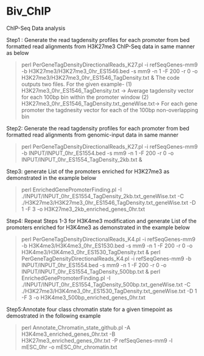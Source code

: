# Biv_ChIP

ChIP-Seq Data analysis 

Step1 : Generate the read tagdensity profiles for each promoter from bed formatted read alignments from H3K27me3 ChIP-Seq data in same manner as below
>perl PerGeneTagDensityDirectionalReads_K27.pl -i refSeqGenes-mm9 -b H3K27me3/H3K27me3_0hr_ES1546.bed -s mm9 -n 1 -F 200 -r 0 -o H3K27me3/H3K27me3_0hr_ES1546_TagDensity.txt &
The code outputs two files. For the given example-
(1) H3K27me3_0hr_ES1546_TagDensity.txt -> Average tagdensity vector for each 100bp bin within the promoter window
(2) H3K27me3_0hr_ES1546_TagDensity.txt_geneWise.txt-> For each gene promoter the tagdnesity vector for each of the 100bp non-overlapping bin 

Step2: Generate the read tagdensity profiles for each promoter from bed formatted read alignments from genomic-input data in same manner
>perl PerGeneTagDensityDirectionalReads_K27.pl -i refSeqGenes-mm9 -b INPUT/INPUT_0hr_ES1554.bed -s mm9 -n 1 -F 200 -r 0 -o INPUT/INPUT_0hr_ES1554_TagDensity_2kb.txt &

Step3: generate List of the promoters enriched for H3K27me3 as demonstrated in the example below 
>perl EnrichedGenePromoterFinding.pl -I ./INPUT/INPUT_0hr_ES1554_TagDensity_2kb.txt_geneWise.txt -C ./H3K27me3/H3K27me3_0hr_ES1546_TagDensity.txt_geneWise.txt -D 1 -F 3 -o H3K27me3_2kb_enriched_genes_0hr.txt

Step4: Repeat Steps 1-3 for H3K4me3 modification and generate List of the promoters enriched for H3K4me3 as demonstrated in the example below 
>perl PerGeneTagDensityDirectionalReads_K4.pl -i refSeqGenes-mm9 -b H3K4me3/H3K4me3_0hr_ES1530.bed -s mm9 -n 1 -F 200 -r 0 -o H3K4me3/H3K4me3_0hr_ES1530_TagDensity.txt &
>perl PerGeneTagDensityDirectionalReads_K4.pl -i refSeqGenes-mm9 -b INPUT/INPUT_0hr_ES1554.bed -s mm9 -n 1 -F 200 -r 0 -o INPUT/INPUT_0hr_ES1554_TagDensity_500bp.txt &
>perl EnrichedGenePromoterFinding.pl -I ./INPUT/INPUT_0hr_ES1554_TagDensity_500bp.txt_geneWise.txt -C ./H3K27me3/H3K4me3_0hr_ES1530_TagDensity.txt_geneWise.txt -D 1 -F 3 -o H3K4me3_500bp_enriched_genes_0hr.txt

Step5:Annotate four class chromatin state for a given timepoint as demostrated in the following example
>perl Annotate_Chromatin_state_github.pl -A H3K4me3_enriched_genes_0hr.txt -B H3K27me3_enriched_genes_0hr.txt -P refSeqGenes-mm9 -l mESC_0hr -o mESC_0hr_chromatin.txt
